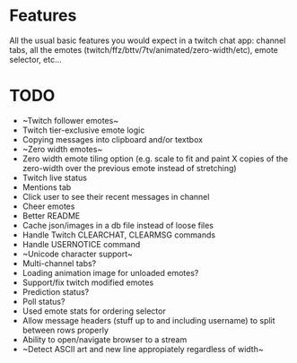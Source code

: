 # Features

All the usual basic features you would expect in a twitch chat app: channel tabs, all the emotes (twitch/ffz/bttv/7tv/animated/zero-width/etc), emote selector, etc...

# TODO

- ~Twitch follower emotes~
- Twitch tier-exclusive emote logic
- Copying messages into clipboard and/or textbox
- ~Zero width emotes~
- Zero width emote tiling option (e.g. scale to fit and paint X copies of the zero-width over the previous emote instead of stretching)
- Twitch live status
- Mentions tab
- Click user to see their recent messages in channel
- Cheer emotes
- Better README
- Cache json/images in a db file instead of loose files
- Handle Twitch CLEARCHAT, CLEARMSG commands
- Handle USERNOTICE command
- ~Unicode character support~
- Multi-channel tabs?
- Loading animation image for unloaded emotes?
- Support/fix twitch modified emotes
- Prediction status?
- Poll status?
- Used emote stats for ordering selector
- Allow message headers (stuff up to and including username) to split between rows properly
- Ability to open/navigate browser to a stream
- ~Detect ASCII art and new line appropiately regardless of width~